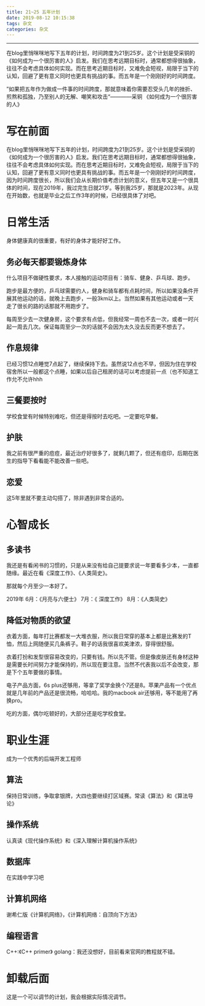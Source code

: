 ```yaml
---
title: 21~25 五年计划
date: 2019-08-12 10:15:38
tags: 杂文
categories: 杂文
---
```

---
在blog里悄咪咪地写下五年的计划，时间跨度为21到25岁。这个计划是受采铜的《如何成为一个很厉害的人》启发。我们在思考远期目标时，通常都想得很抽象，往往不会考虑具体如何实现。而在思考近期目标时，又难免会短视，局限于当下的认知，回避了更有意义同时也更具有挑战的事。而五年是一个刚刚好的时间跨度。

”如果把五年作为做成一件事的时间跨度，那就意味着你需要忍受头几年的挫折、煎熬和孤独，乃至别人的无解、嘲笑和攻击“————采铜 《如何成为一个很厉害的人》
<!-- more -->
# 写在前面
在blog里悄咪咪地写下五年的计划，时间跨度为21到25岁。这个计划是受采铜的《如何成为一个很厉害的人》启发。我们在思考远期目标时，通常都想得很抽象，往往不会考虑具体如何实现。而在思考近期目标时，又难免会短视，局限于当下的认知，回避了更有意义同时也更具有挑战的事。而五年是一个刚刚好的时间跨度，因为时间跨度很长，所以我们会从长期价值考虑计划的意义，但五年又是一个很具体的时间，现在2019年，我过完生日就21岁。等到我25岁，那就是2023年。从现在开始数，也就是毕业之后工作3年的时候，已经很具体了对吧。

# 日常生活
身体健康真的很重要，有好的身体才能好好工作。

## 务必每天都要锻炼身体
什么项目不做硬性要求，本人接触的运动项目有：骑车、健身、乒乓球、跑步。

跑步是最方便的，乒乓球需要约人，健身和骑车都有点耗时间，所以如果没条件开展其他运动的话，就晚上去跑步，一般3km以上。当然如果有其他运动或者一天走了很长的路的话那就不用跑步了。

每周至少去一次健身房，这个要求有点低，但我经常一周也不去一次，或者一时兴起一周去几次。保证每周至少一次的话就不会因为太久没去反而更不想去了。
## 作息规律

已经习惯12点睡觉7点起了，继续保持下去。虽然说12点也不早，但因为住在学校宿舍所以一般都这个点睡，如果以后自己租房的话可以考虑提前一点（也不知道工作允不允许hhh

## 三餐要按时

学校食堂有时候特别难吃，但还是得按时去吃吧。一定要吃早餐。

## 护肤

我之前有很严重的痘痘，最近治疗好很多了，就剩几颗了，但还有痘印，后期在医生的指导下看看能不能改善一些吧。

## 恋爱

这5年里就不要主动勾搭了，除非遇到非常合适的。

# 心智成长

## 多读书

我还是有看闲书的习惯的，只是从来没有给自己提要求说一年要看多少本，一直都随缘。最近在看《深度工作》、《人类简史》。

那就每个月至少一本好了。

2019年
6月：《月亮与六便士》
7月：《 深度工作》
8月：《人类简史》

##  降低对物质的欲望

衣着方面，每年打比赛都发一大堆衣服，所以我日常穿的基本上都是比赛发的T恤，然后上网随便买几条裤子。鞋子的话我很喜欢美津浓，穿得很舒服。

衣着打扮和发型很容易改变的，只要有钱。所以先不管。但是像皮肤还有身材这种是需要长时间努力才能保持的，所以现在要注意。当然不代表我以后不会改变，那是下个五年要做的事情。

电子产品方面，6s plus还够用，等拿了奖学金换个7还是8。苹果产品有一个优点就是几年前的产品还是很流畅，哈哈哈。我的macbook air还够用，等不能用了再换pro。

吃的方面，偶尔吃顿好的，大部分还是吃学校食堂。

# 职业生涯

成为一个优秀的后端开发工程师

## 算法
保持日常训练，争取拿银牌，大四也要继续打区域赛。常读《算法》和《算法导论》

## 操作系统
认真读《现代操作系统》和《深入理解计算机操作系统》

## 数据库
在实践中学习吧

## 计算机网络

谢希仁版《计算机网络》，《计算机网络：自顶向下方法》

## 编程语言
C++:《C++ primer》
golang：我还没想好，目前看来官网的教程就不错。
# 卸载后面

这是一个可以调节的计划，我会根据实际情况调节。